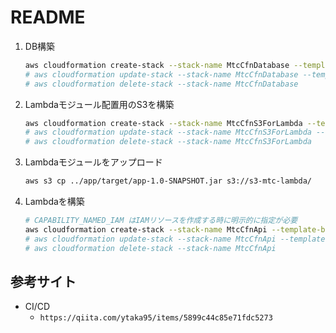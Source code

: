# README

1. DB構築

    ```sh
    aws cloudformation create-stack --stack-name MtcCfnDatabase --template-body file://mtc-cfn-database.yaml
    # aws cloudformation update-stack --stack-name MtcCfnDatabase --template-body file://mtc-cfn-database.yaml
    # aws cloudformation delete-stack --stack-name MtcCfnDatabase
    ```

1. Lambdaモジュール配置用のS3を構築

    ```sh
    aws cloudformation create-stack --stack-name MtcCfnS3ForLambda --template-body file://mtc-cfn-pipeline.yaml --capabilities CAPABILITY_NAMED_IAM
    # aws cloudformation update-stack --stack-name MtcCfnS3ForLambda --template-body file://mtc-cfn-pipeline.yaml --capabilities CAPABILITY_NAMED_IAM
    # aws cloudformation delete-stack --stack-name MtcCfnS3ForLambda
    ```

1. Lambdaモジュールをアップロード

    ```sh
    aws s3 cp ../app/target/app-1.0-SNAPSHOT.jar s3://s3-mtc-lambda/
    ```

1. Lambdaを構築

    ```sh
    # CAPABILITY_NAMED_IAM はIAMリソースを作成する時に明示的に指定が必要
    aws cloudformation create-stack --stack-name MtcCfnApi --template-body file://mtc-cfn-api.yaml --capabilities CAPABILITY_NAMED_IAM
    # aws cloudformation update-stack --stack-name MtcCfnApi --template-body file://mtc-cfn-api.yaml --capabilities CAPABILITY_NAMED_IAM
    # aws cloudformation delete-stack --stack-name MtcCfnApi
    ```

## 参考サイト

- CI/CD
  - `https://qiita.com/ytaka95/items/5899c44c85e71fdc5273`
